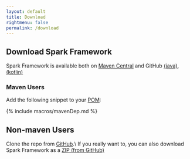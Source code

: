 ```yaml
---
layout: default
title: Download
rightmenu: false
permalink: /download
---
```


## Download Spark Framework
Spark Framework is available both on [Maven Central](http://search.maven.org/#search%7Cga%7C1%7Ca%3A%22sparkjava%22) and GitHub [(java)](https://github.com/perwendel/spark), [(kotlin)](https://github.com/perwendel/spark-kotlin)

### Maven Users
Add the following snippet to your [POM](http://maven.apache.org/pom.html):

{% include macros/mavenDep.md %}

## Non-maven Users
Clone the repo from [GitHub](https://github.com/perwendel/spark).\\
If you really want to, you can also download Spark Framework as a [ZIP (from GitHub)](https://github.com/perwendel/spark/archive/master.zip)